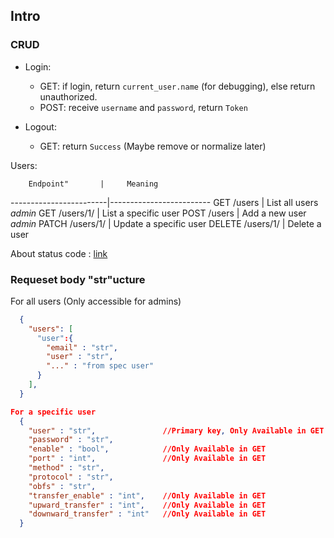 ## Intro

### CRUD
* Login: 
    * GET: if login, return `current_user.name` (for debugging), else return unauthorized.
    * POST: receive `username` and `password`, return `Token`

* Logout:
    * GET: return `Success` (Maybe remove or normalize later)

Users:

        Endpoint"       |     Meaning
------------------------|-------------------------
    GET /users          | List all users *admin*
   GET /users/1/        | List a specific user
   POST /users          | Add a new user *admin*
  PATCH /users/1/       | Update a specific user
  DELETE /users/1/      | Delete a user

About status code : [link](http://www.restapitutorial.com/lessons/httpmethods.html)


### Requeset body "str"ucture

For all users (Only accessible for admins)
```json
  {
    "users": [
      "user":{
        "email" : "str",
        "user" : "str",
        "..." : "from spec user"
      }
    ],
  }
```


```json
For a specific user
  {
    "user" : "str",               //Primary key, Only Available in GET
    "password" : "str",
    "enable" : "bool",            //Only Available in GET
    "port" : "int",               //Only Available in GET
    "method" : "str",
    "protocol" : "str",
    "obfs" : "str",
    "transfer_enable" : "int",    //Only Available in GET
    "upward_transfer" : "int",    //Only Available in GET
    "downward_transfer" : "int"   //Only Available in GET
  }
```
